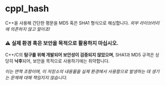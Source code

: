 # cppl_hash

C++을 사용해 간단한 평문을 MD5 혹은 SHA1 형식으로 해싱합니다. *외부 라이브러리에 의존하지 않고 말이죠!*

### ⚠ 실제 환경 혹은 보안을 목적으로 활용하지 마십시오.
C++/C의 **탐구를 위해 개발되어 보안성이 검증되지 않았으며**, SHA1과 MD5 규격은 상당히 **낙후**되어, 보안을 목적으로 사용하기에는 취약합니다.

*이는 면책 조항이며, 이 저장소의 내용물을 실제 환경에서 사용함으로 발생하는 데 생기는 문제에 대해 책임지지 않습니다.*